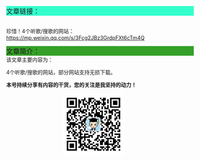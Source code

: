 <div style="background-color:#33ffcc;font-size:18px">文章链接：</div>

<br/>珍惜！4个听歌/搜歌的网站：<a href="https://mp.weixin.qq.com/s/3Fcg2JBz3GrdpFXt6cTm4Q" target="_blank" >https://mp.weixin.qq.com/s/3Fcg2JBz3GrdpFXt6cTm4Q</a>



<div style="background-color:RGB(52,160,40);font-size:18px">文章简介：</div>
该文章主要内容为：

4个听歌/搜歌的网站，部分网站支持无损下载。

**本号持续分享有内容的干货，您的关注是我坚持的动力！**

<img src="./_assets/clip_image002.jpg" style="width:33%;margin-left:30%" />
